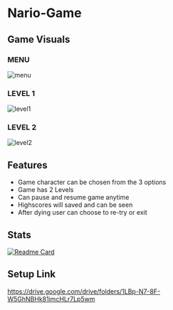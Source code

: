 # Nario-Game

## Game Visuals
### MENU
![menu](https://user-images.githubusercontent.com/83116065/128663442-e1b0ec5f-17bb-4b18-87b0-472d0c64025f.gif)


### LEVEL 1
![level1](https://user-images.githubusercontent.com/83116065/128296772-ef0a2c2b-f52c-4f81-a984-6f60603e8c19.gif)


### LEVEL 2
![level2](https://user-images.githubusercontent.com/83116065/128296810-5f8d4653-e813-45b5-977d-5ed26bbb6213.gif)


## Features
- Game character can be chosen from the 3 options
- Game has 2 Levels
- Can pause and resume game anytime
- Highscores will saved and can be seen
- After dying user can choose to re-try or exit

## Stats
[![Readme Card](https://github-readme-stats.vercel.app/api/pin/?username=Sheikh-Tafsir&theme=radical&repo=Nario-Game)](https://github.com/anuraghazra/github-readme-stats)




## Setup Link
https://drive.google.com/drive/folders/1LBp-N7-8F-W5GhNBHk81imcHLr7Lp5wm
